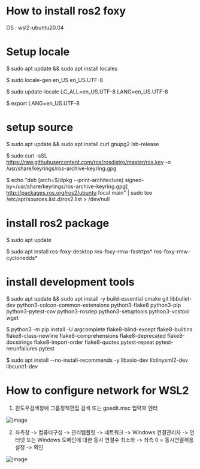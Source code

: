 # How to install ros2 foxy

OS : wsl2-ubuntu20.04

# Setup locale

$ sudo apt update && sudo apt install locales

$ sudo locale-gen en_US en_US.UTF-8

$ sudo update-locale LC_ALL=en_US.UTF-8 LANG=en_US.UTF-8

$ export LANG=en_US.UTF-8

# setup source

$ sudo apt update && sudo apt install curl gnupg2 lsb-release

$ sudo curl -sSL https://raw.githubusercontent.com/ros/rosdistro/master/ros.key -o /usr/share/keyrings/ros-archive-keyring.gpg

$ echo "deb [arch=$(dpkg --print-architecture) signed-by=/usr/share/keyrings/ros-archive-keyring.gpg] http://packages.ros.org/ros2/ubuntu focal main" | sudo tee /etc/apt/sources.list.d/ros2.list > /dev/null

# install ros2 package

$ sudo apt update

$ sudo apt install ros-foxy-desktop ros-foxy-rmw-fastrtps* ros-foxy-rmw-cyclonedds*
 
# install development tools

$ sudo apt update && sudo apt install -y build-essential cmake git libbullet-dev python3-colcon-common-extensions python3-flake8  python3-pip python3-pytest-cov python3-rosdep python3-setuptools python3-vcstool wget

$ python3 -m pip install -U argcomplete flake8-blind-except flake8-builtins flake8-class-newline flake8-comprehensions flake8-deprecated flake8-docstrings flake8-import-order flake8-quotes pytest-repeat pytest-rerunfailures pytest

$ sudo apt install --no-install-recommends -y libasio-dev libtinyxml2-dev libcunit1-dev


# How to configure network for WSL2
1. 윈도우검색창에 그룹정책편집 검색 또는 gpedit.msc 입력후 엔터

![image](https://github.com/user-attachments/assets/c7f1d5c6-77e4-46f4-b082-926672a985be)

2. 좌측창 -> 컴퓨터구성 -> 관리템플릿 -> 네트워크 -> Windows 연결관리자 -> 인터넷 또는 Windows 도메인에 대한 동시 연결수 최소화 -> 좌측 0 = 동시연결허용 설정 -> 확인

![image](https://github.com/user-attachments/assets/d58a6961-d2fb-4e98-accf-e1dfc3dd0aa5)


